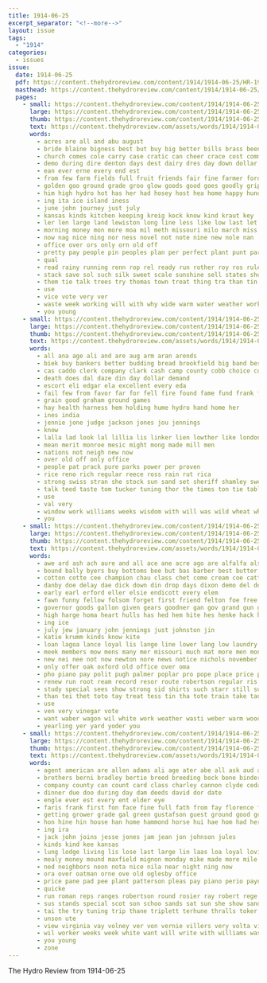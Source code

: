 ```yaml
---
title: 1914-06-25
excerpt_separator: "<!--more-->"
layout: issue
tags:
  - "1914"
categories:
  - issues
issue:
  date: 1914-06-25
  pdf: https://content.thehydroreview.com/content/1914/1914-06-25/HR-1914-06-25.pdf
  masthead: https://content.thehydroreview.com/content/1914/1914-06-25/masthead/HR-1914-06-25.jpg
  pages:
    - small: https://content.thehydroreview.com/content/1914/1914-06-25/small/HR-1914-06-25-01.jpg
      large: https://content.thehydroreview.com/content/1914/1914-06-25/large/HR-1914-06-25-01.jpg
      thumb: https://content.thehydroreview.com/content/1914/1914-06-25/thumbnails/HR-1914-06-25-01.jpg
      text: https://content.thehydroreview.com/assets/words/1914/1914-06-25/HR-1914-06-25-01.txt
      words:
        - acres are all and abu august
        - bride blaine bigness best but buy big better bills brass beene bentley books business ben bara been bout bank band book both bale
        - church comes cole carry case cratic can cheer crace cost common char caddo care corn change cash clock copper cottrell chip city colorado county call
        - demo during dire denton days dest dairy dres day down dollar
        - ean ever erne every end est
        - from few farm fields full fruit friends fair fine farmer ford for folks falling
        - golden goo ground grade groo glow goods good goes goodly grip
        - him high hydro hot has her had hosey host hea home happy hundred hand hard harvest
        - ing ita ice island iness
        - june john journey just july
        - kansas kinds kitchen keeping kreig kock know kind kraut key
        - ler len large land lewiston long line less like low last let loose live
        - morning money mon more moa mil meth missouri milo march miss marriage men mass man made morn merchant
        - now nag nice ning nor ness novel not note nine new nole nan
        - office over ors only orn old off
        - pretty pay people pin peoples plan per perfect plant punt part place price para pounds
        - qual
        - read rainy running renn rop rel ready run rother roy ros rule
        - stack save sol such silk sweet scale sunshine sell states shorter stove store said straight sens scott short severe strainer ser seem standard see stands still strain swing sean stand strength stead spell saving soon service sue shirts
        - them tie talk trees try thomas town treat thing tra than tin taken the
        - use
        - vice vote very ver
        - waste week working will with why wide warm water weather work wife while white wash way went wheat was
        - you young
    - small: https://content.thehydroreview.com/content/1914/1914-06-25/small/HR-1914-06-25-02.jpg
      large: https://content.thehydroreview.com/content/1914/1914-06-25/large/HR-1914-06-25-02.jpg
      thumb: https://content.thehydroreview.com/content/1914/1914-06-25/thumbnails/HR-1914-06-25-02.jpg
      text: https://content.thehydroreview.com/assets/words/1914/1914-06-25/HR-1914-06-25-02.txt
      words:
        - all ana age ali and are aug arm aran arends
        - biek buy bankers better budding bread brookfield big band best bond brand brain bank bunting bree books but burroughs berle
        - cas caddo clerk company clark cash camp county cobb choice cooks
        - death does dal daze din day dollar demand
        - escort eli edgar ela excellent every eda
        - fail few from favor far for fell fire found fame fund frank first fine fails
        - grain good graham ground games
        - hay health harness hem holding hume hydro hand home her
        - ines india
        - jennie jone judge jackson jones jou jennings
        - know
        - lalla lad look lal lillia lis linker lien lowther like london life linna
        - mean merit monroe mesic might mong made mill men
        - nations not neigh new now
        - over old off only office
        - people pat prack pure parks power per proven
        - rice reno rich regular reece ross rain rut rica
        - strong swiss stran she stock sun sand set sheriff shamley sweden storie seen sweat such season sweet subject sack sor short still state sunday search saturday
        - talk teed taste tom tucker tuning thor the times ton tie table them than thing
        - use
        - val very
        - window work williams weeks wisdom with will was wild wheat white
        - you
    - small: https://content.thehydroreview.com/content/1914/1914-06-25/small/HR-1914-06-25-03.jpg
      large: https://content.thehydroreview.com/content/1914/1914-06-25/large/HR-1914-06-25-03.jpg
      thumb: https://content.thehydroreview.com/content/1914/1914-06-25/thumbnails/HR-1914-06-25-03.jpg
      text: https://content.thehydroreview.com/assets/words/1914/1914-06-25/HR-1914-06-25-03.txt
      words:
        - awe ard ash ach aure and all ace ane acre ago are alfalfa alston ale allen ang alu alles
        - bound bally byers buy bottoms bee but bas barber best butter bette bradley bull band bey bor bout been button bus brother bank buys blucher business bonus
        - cotton cotte cee champion chau class chet come cream coe cattle can county clark copeland city col cote certain cushing call choice cam chris caddo cay
        - danby doe delay dae dick down din drop days dixon demo del denton duly dino day deon daniels duce
        - early earl erford eller elsie endicott every elem
        - fawn funny fellow folsom forget first friend felton foe free fer fields fry farm fresh from for few ford folks full
        - governor goods gallon given gears goodner gan gov grand gun geary gray going gon grade good guest
        - high harge homa heart hulls has hed hem hite hes henke hack hund home hea hooke her hag howa hay hydro hickory
        - ing ice
        - july jew january john jennings just johnston jin
        - katie krumm kinds know kite
        - loan lagoa lance loyal lis lange line lower lang low laundry ladin look lane lacy left less long last lawn lant learn longest
        - meek members mow mens many mer missouri much mat more men mon mere mare monda miss matter man money miller master mise morning market made
        - new nei nee not now newton nore news notice nichols november need nims never
        - only offer oak oxford old office over oma
        - pho piano pay polit pugh palmer poplar pro pope place price part per pair pleas peo pieta patent paper proud president palace por pine pure
        - renew run root ream record resor route robertson regular ris ram
        - study special sees show strong sid shirts such starr still suit sell stand spell subject september school street state seigle samples shy sido sale salad save speak saga six suel seed size sister speaker sal shorts shines sunday sop stan see stage sara styles smith service suits
        - than tei thet toto tay treat tess tin tha tote train take tan ton tor then taken ten times tal top thi table town too trip tate ted the them teacher tie
        - use
        - ven very vinegar vote
        - want waber wagon wil white work weather wasti weber warm woods went whit wever way wilson weeks wend williams will with watch why weatherford was wheat write while won wash week wee
        - yearling yer yard yoder you
    - small: https://content.thehydroreview.com/content/1914/1914-06-25/small/HR-1914-06-25-04.jpg
      large: https://content.thehydroreview.com/content/1914/1914-06-25/large/HR-1914-06-25-04.jpg
      thumb: https://content.thehydroreview.com/content/1914/1914-06-25/thumbnails/HR-1914-06-25-04.jpg
      text: https://content.thehydroreview.com/assets/words/1914/1914-06-25/HR-1914-06-25-04.txt
      words:
        - agent american are allen adams ali age ater abe all ask aud akl alec able and april annie
        - brothers berni bradley bertie breed breeding bock bone binder bros bert bass buyer bond bud back bayard brought byrum both been binge blane but bank braden burt blan beams black burkhalter baba brilliant barber buy bible bix burn book branson best basket beats bridgeport brief bel bea buggy
        - company county can count card class charley cannon clyde cedar care collins cost corn came crease coco call car cobb canyon church cook city choice chain colt chance christian copelin chas carry
        - dinner due doo during day dam deeds david dor date
        - engle ever est every ent elder eye
        - faris frank first fon face fine full fath from fay florence french fail friends fair field fares for
        - getting grower grade gal green gustafson guest ground good gon guy ghost given going gordon
        - hon hine hin house han home hammond horse hui hae hom had her hydro hands hardware how high hil heard harvest husband heck henke hool has hal
        - ing ira
        - jack john joins jesse jones jam jean jon johnson jules
        - kinds kind kee kansas
        - lung lodge living lis lose last large lin laas loa loyal lovis lead let lal lock light
        - mealy money mound maxfield mignon monday mike made more mile mure miller mon mills market men
        - ned neighbors noon nota nice nila near night ning now
        - ora over oatman orne ove old oglesby office
        - price pane pad pee plant patterson pleas pay piano perio payne pan pass part points postal public plenty pitzer per
        - quicke
        - run roman reps ranges robertson round rosier ray robert rege
        - sus stands special scot son schoo sands sat sun she show sand sunday saturday shape sermon such shelton silo stock stand silos sens sutton shir subject sai surgeon star see sin school state shannon stallion second summer sell smith sen soon sale sim sire stuff
        - tai the try tuning trip thane triplett terhune thralls toker tue thet them tok tra thurs tom tater tennessee take thomas tak
        - unson ute
        - view virginia vay volney ver von vernie villers very volta vise vieux
        - wil worker weeks week white want will write with williams was work winter why wilkes wan wonder west wily win while warrior well way wife
        - you young
        - zone
---
```


The Hydro Review from 1914-06-25

<!--more-->

